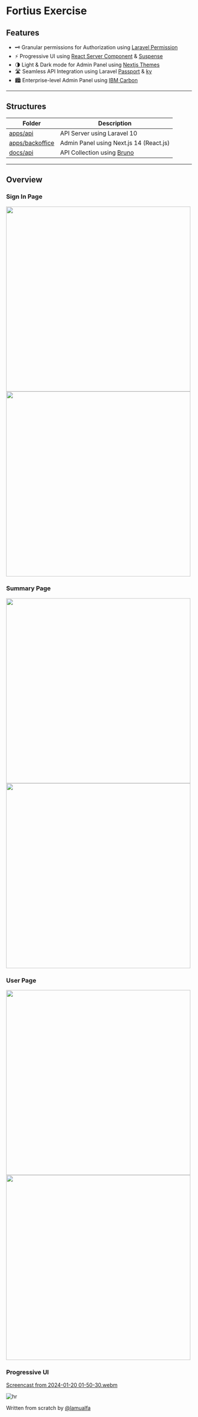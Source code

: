 # Fortius Exercise

## Features

- 🗝️ Granular permissions for Authorization using [Laravel Permission](https://github.com/spatie/laravel-permission)
- ⚡ Progressive UI using [React Server Component](https://nextjs.org/docs/app/building-your-application/rendering/server-components) & [Suspense](https://react.dev/reference/react/Suspense)
- 🌗 Light & Dark mode for Admin Panel using [Nextjs Themes](https://github.com/react18-tools/nextjs-themes)
- 🛣️ Seamless API Integration using Laravel [Passport](https://laravel.com/docs/10.x/passport) & [ky](https://github.com/sindresorhus/ky)
- 🏙️ Enterprise-level Admin Panel using [IBM Carbon](https://carbondesignsystem.com/) 

<hr/>

## Structures

| Folder                                       | Description                                             |
| -------------------------------------------- | ------------------------------------------------------- |
| [apps/api](apps/api/readme.md)               | API Server using Laravel 10                             |
| [apps/backoffice](apps/backoffice/readme.md) | Admin Panel using Next.js 14 (React.js)                 |
| [docs/api](docs/api/readme.md)             | API Collection using [Bruno](https://www.usebruno.com/) |

<hr/>

## Overview

### Sign In Page

<p float="center">
  <img src="https://github.com/lamualfa/fortius/assets/39755201/43239619-b37e-4acf-a5b9-77e3bb0bd24b" width="500" />
  <img src="https://github.com/lamualfa/fortius/assets/39755201/f79d79d4-34e4-4a5c-88d1-f6e0e175dfc8" width="500" />
</p>

### Summary Page

<p float="center">
  <img src="https://github.com/lamualfa/fortius/assets/39755201/9a3c5be9-3825-4609-92c7-2abdf59f133c" width="500" />
  <img src="https://github.com/lamualfa/fortius/assets/39755201/5e873e16-d979-4adb-9c50-1bb2338f7bb9" width="500" />
</p>

### User Page

<p float="center">
  <img src="https://github.com/lamualfa/fortius/assets/39755201/7a4e12c7-cf63-42e5-9e6b-8476c06ed338" width="500" />
  <img src="https://github.com/lamualfa/fortius/assets/39755201/86ed9c07-e353-4c00-bd0a-6ba121327006" width="500" />
</p>

### Progressive UI

[Screencast from 2024-01-20 01-50-30.webm](https://github.com/lamualfa/fortius/assets/39755201/e116347b-ddf4-452f-926e-4a8b41812cab)

![hr](https://user-images.githubusercontent.com/39755201/159233055-3bd55a37-7284-46ad-b759-5ab0c13b3828.png)

Written from scratch by [@lamualfa](https://lamualfa.co/)
